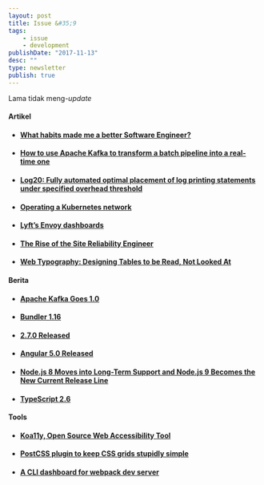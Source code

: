 ```yaml
---
layout: post
title: Issue &#35;9
tags:
    - issue
    - development
publishDate: "2017-11-13"
desc: ""
type: newsletter
publish: true
---
```


Lama tidak meng-<i>update</i> 

#### Artikel
- #### [What habits made me a better Software Engineer?](https://hackernoon.com/what-habits-made-me-a-better-software-engineer-47e7d54b8fa)
- #### [How to use Apache Kafka to transform a batch pipeline into a real-time one](https://medium.com/@stephane.maarek/how-to-use-apache-kafka-to-transform-a-batch-pipeline-into-a-real-time-one-831b48a6ad85)
- #### [Log20: Fully automated optimal placement of log printing statements under specified overhead threshold](https://blog.acolyer.org/2017/11/03/log20-fully-automated-optimal-placement-of-log-printing-statements-under-specified-overhead-threshold/)
- #### [Operating a Kubernetes network](https://jvns.ca/blog/2017/10/10/operating-a-kubernetes-network/)
- #### [Lyft’s Envoy dashboards](https://medium.com/@mattklein123/lyfts-envoy-dashboards-5c91738816b1?utm_source=jeniustech)
- #### [The Rise of the Site Reliability Engineer](https://blog.newrelic.com/2017/10/30/site-reliability-engineer-sre/)
- #### [Web Typography: Designing Tables to be Read, Not Looked At](https://alistapart.com/article/web-typography-tables)


#### Berita
- #### [Apache Kafka Goes 1.0](https://www.confluent.io/blog/apache-kafka-goes-1-0/)
- #### [Bundler 1.16](http://bundler.io/blog/2017/10/31/bundler-1-16.html)
- #### [2.7.0 Released](http://blog.rubygems.org/2017/11/01/2.7.0-released.html)
- #### [Angular 5.0 Released](https://blog.angular.io/version-5-0-0-of-angular-now-available-37e414935ced)
- #### [Node.js 8 Moves into Long-Term Support and Node.js 9 Becomes the New Current Release Line](https://medium.com/the-node-js-collection/news-node-js-8-moves-into-long-term-support-and-node-js-9-becomes-the-new-current-release-line-74cf754a10a0)
- #### [TypeScript 2.6](https://blogs.msdn.microsoft.com/typescript/2017/10/31/announcing-typescript-2-6/)

#### Tools
- #### [Koa11y, Open Source Web Accessibility Tool](https://open-indy.github.io/Koa11y/)
- #### [PostCSS plugin to keep CSS grids stupidly simple ](https://github.com/sylvainpolletvillard/postcss-grid-kiss?utm_source=jeniustech)
- #### [A CLI dashboard for webpack dev server](https://github.com/FormidableLabs/webpack-dashboard)

